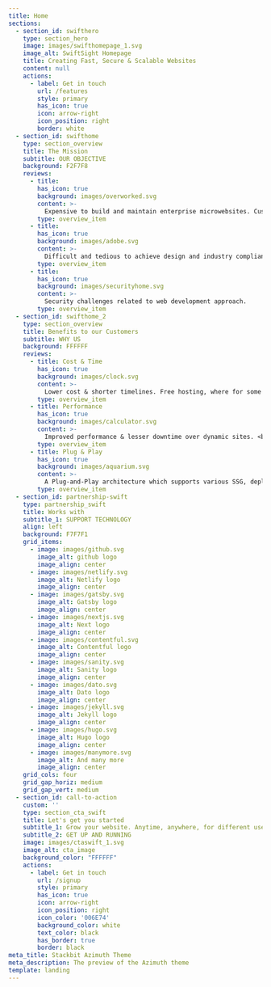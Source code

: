 ```yaml
---
title: Home
sections:
  - section_id: swifthero
    type: section_hero
    image: images/swifthomepage_1.svg
    image_alt: SwiftSight Homepage
    title: Creating Fast, Secure & Scalable Websites
    content: null
    actions:
      - label: Get in touch
        url: /features
        style: primary
        has_icon: true
        icon: arrow-right
        icon_position: right
        border: white
  - section_id: swifthome
    type: section_overview
    title: The Mission
    subtitle: OUR OBJECTIVE
    background: F2F7F8
    reviews:
      - title:
        has_icon: true
        background: images/overworked.svg
        content: >-
          Expensive to build and maintain enterprise microwebsites. Custom building or using COTS products incurs heavy effort & licensing costs.
        type: overview_item
      - title: 
        has_icon: true
        background: images/adobe.svg
        content: >-
          Difficult and tedious to achieve design and industry compliance.
        type: overview_item
      - title: 
        has_icon: true
        background: images/securityhome.svg
        content: >-
          Security challenges related to web development approach.
        type: overview_item
  - section_id: swifthome_2
    type: section_overview
    title: Benefits to our Customers
    subtitle: WHY US
    background: FFFFFF
    reviews:
      - title: Cost & Time
        has_icon: true
        background: images/clock.svg
        content: >-
          Lower cost & shorter timelines. Free hosting, where for some cases, there is an existing central service, like WOG Isomer.
        type: overview_item
      - title: Performance
        has_icon: true
        background: images/calculator.svg
        content: >-
          Improved performance & lesser downtime over dynamic sites. <br> Improved security over dynamic sites. Lower attack surface due to nature of static/serverless sites.
        type: overview_item
      - title: Plug & Play
        has_icon: true
        background: images/aquarium.svg
        content: >-
          A Plug-and-Play architecture which supports various SSG, deployment, cloud & headless CMS integration.
        type: overview_item
  - section_id: partnership-swift
    type: partnership_swift
    title: Works with
    subtitle_1: SUPPORT TECHNOLOGY
    align: left
    background: F7F7F1
    grid_items:
      - image: images/github.svg
        image_alt: github logo
        image_align: center
      - image: images/netlify.svg
        image_alt: Netlify logo
        image_align: center
      - image: images/gatsby.svg
        image_alt: Gatsby logo
        image_align: center
      - image: images/nextjs.svg
        image_alt: Next logo
        image_align: center
      - image: images/contentful.svg
        image_alt: Contentful logo
        image_align: center
      - image: images/sanity.svg
        image_alt: Sanity logo
        image_align: center
      - image: images/dato.svg
        image_alt: Dato logo
        image_align: center
      - image: images/jekyll.svg
        image_alt: Jekyll logo
        image_align: center
      - image: images/hugo.svg
        image_alt: Hugo logo
        image_align: center
      - image: images/manymore.svg
        image_alt: And many more
        image_align: center
    grid_cols: four
    grid_gap_horiz: medium
    grid_gap_vert: medium
  - section_id: call-to-action
    custom: ''
    type: section_cta_swift
    title: Let's get you started
    subtitle_1: Grow your website. Anytime, anywhere, for different use cases.
    subtitle_2: GET UP AND RUNNING
    image: images/ctaswift_1.svg
    image_alt: cta_image
    background_color: "FFFFFF"
    actions:
      - label: Get in touch
        url: /signup
        style: primary
        has_icon: true
        icon: arrow-right
        icon_position: right
        icon_color: '006E74'
        background_color: white
        text_color: black
        has_border: true
        border: black
meta_title: Stackbit Azimuth Theme
meta_description: The preview of the Azimuth theme
template: landing
---
```


